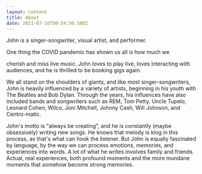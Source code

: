 ```yaml
---
layout: content
title: About
date: 2021-07-16T00:54:50.580Z
---
```

John is a singer-songwriter, visual artist, and performer.

One thing the COVID pandemic has shown us all is how much we

cherish and miss live music. John loves to play live, loves interacting with audiences, and he is thrilled to be booking gigs again.

We all stand on the shoulders of giants, and like most singer-songwriters, John is heavily influenced by a variety of artists, beginning in his youth with The Beatles and Bob Dylan. Through the years, his influences have also included bands and songwriters such as REM, Tom Petty, Uncle Tupelo, Leonard Cohen, Wilco, Joni Mitchell, Johnny Cash, Will Johnson, and Centro-matic.

John's motto is "always be creating", and he is constantly (maybe obsessively) writing new songs. He knows that melody is king in this process, as that's what can hook the listener. But John is equally fascinated by language, by the way we can process emotions, memories, and experiences into words. A lot of what he writes involves family and friends. Actual, real experiences, both profound moments and the more mundane moments that somehow become strong memories.